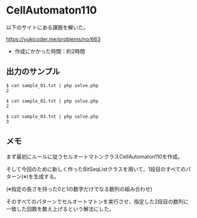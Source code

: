 # CellAutomaton110

以下のサイトにある課題を解いた。

https://yukicoder.me/problems/no/663

- 作成にかかった時間：約2時間

## 出力のサンプル


```
$ cat sample_01.txt | php solve.php
2

$ cat sample_02.txt | php solve.php
2

$ cat sample_03.txt | php solve.php
3
```

## メモ

まず最初にルールに従うセルオートマトンクラスCellAutomaton110を作成。

そして今回のために新しく作ったBitSeqListクラスを用いて、1段目のすべてのパターン(※)を生成する。

(※指定の長さを持った0と1の数字だけでなる数列の組み合わせ)

そのすべてのパターンでセルオートマトンを実行させ、指定した2段目の数列に一致した回数を数え上げるという解法にした。
